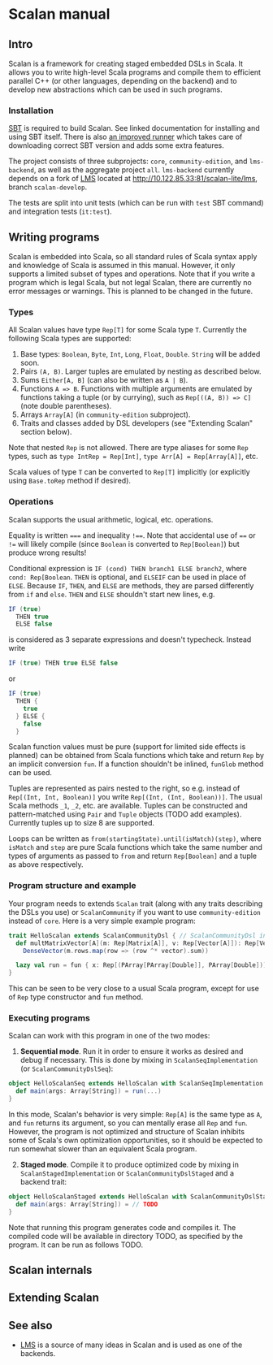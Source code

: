 # Scalan manual

## Intro

Scalan is a framework for creating staged embedded DSLs in Scala. It allows you to write high-level Scala programs and compile them to efficient parallel C++ (or other languages, depending on the backend) and to develop new abstractions which can be used in such programs.

### Installation

[SBT](http://www.scala-sbt.org/) is required to build Scalan. See linked documentation for installing and using SBT itself. There is also [an improved runner](https://github.com/paulp/sbt-extras) which takes care of downloading correct SBT version and adds some extra features.

The project consists of three subprojects: `core`, `community-edition`, and `lms-backend`, as well as the aggregate project `all`. `lms-backend` currently depends on a fork of [LMS](https://github.com/TiarkRompf/virtualization-lms-core/) located at <http://10.122.85.33:81/scalan-lite/lms>, branch `scalan-develop`.

The tests are split into unit tests (which can be run with `test` SBT command) and integration tests (`it:test`).

## Writing programs

Scalan is embedded into Scala, so all standard rules of Scala syntax apply and knowledge of Scala is assumed in this manual. However, it only supports a limited subset of types and operations. Note that if you write a program which is legal Scala, but not legal Scalan, there are currently no error messages or warnings. This is planned to be changed in the future.

### Types

All Scalan values have type `Rep[T]` for some Scala type `T`. Currently the following Scala types are supported:

1. Base types: `Boolean`, `Byte`, `Int`, `Long`, `Float`, `Double`. `String` will be added soon.
2. Pairs `(A, B)`. Larger tuples are emulated by nesting as described below.
3. Sums `Either[A, B]` (can also be written as `A | B`).
4. Functions `A => B`. Functions with multiple arguments are emulated by functions taking a tuple (or by currying), such as `Rep[((A, B)) => C]` (note double parentheses).
5. Arrays `Array[A]` (in `community-edition` subproject).
6. Traits and classes added by DSL developers (see "Extending Scalan" section below).

Note that nested `Rep` is not allowed. There are type aliases for some `Rep` types, such as `type IntRep = Rep[Int]`, `type Arr[A] = Rep[Array[A]]`, etc.

Scala values of type `T` can be converted to `Rep[T]` implicitly (or explicitly using `Base.toRep` method if desired).

### Operations

Scalan supports the usual arithmetic, logical, etc. operations. 

Equality is written `===` and inequality `!==`. Note that accidental use of `==` or `!=` will likely compile (since `Boolean` is converted to `Rep[Boolean]`) but produce wrong results! 

Conditional expression is `IF (cond) THEN branch1 ELSE branch2`, where `cond: Rep[Boolean`. `THEN` is optional, and `ELSEIF` can be used in place of `ELSE`. Because `IF`, `THEN`, and `ELSE` are methods, they are parsed differently from `if` and `else`. `THEN` and `ELSE` shouldn't start new lines, e.g.
~~~scala
IF (true)
  THEN true
  ELSE false
~~~
is considered as 3 separate expressions and doesn't typecheck. Instead write
~~~scala
IF (true) THEN true ELSE false
~~~
or
~~~scala
IF (true)
  THEN {
    true
  } ELSE {
    false
  }
~~~

Scalan function values must be pure (support for limited side effects is planned) can be obtained from Scala functions which take and return `Rep` by an implicit conversion `fun`. If a function shouldn't be inlined, `funGlob` method can be used.

Tuples are represented as pairs nested to the right, so e.g. instead of `Rep[(Int, Int, Boolean)]` you write `Rep[(Int, (Int, Boolean))]`. The usual Scala methods `_1`, `_2`, etc. are available. Tuples can be constructed and pattern-matched using `Pair` and `Tuple` objects (TODO add examples). Currently tuples up to size 8 are supported.

Loops can be written as `from(startingState).until(isMatch)(step)`, where `isMatch` and `step` are pure Scala functions which take the same number and types of arguments as passed to `from` and return `Rep[Boolean]` and a tuple as above respectively.

### Program structure and example

Your program needs to extends `Scalan` trait (along with any traits describing the DSLs you use) or `ScalanCommunity` if you want to use `community-edition` instead of `core`. Here is a very simple example program:
~~~scala
trait HelloScalan extends ScalanCommunityDsl { // ScalanCommunityDsl includes ScalanCommunity and all DSLs defined in that project
  def multMatrixVector[A](m: Rep[Matrix[A]], v: Rep[Vector[A]]): Rep[Vector[A]] =
    DenseVector(m.rows.map(row => (row ^* vector).sum))

  lazy val run = fun { x: Rep[(PArray[PArray[Double]], PArray[Double])] => } // TODO
}
~~~
This can be seen to be very close to a usual Scala program, except for use of `Rep` type constructor and `fun` method.

### Executing programs

Scalan can work with this program in one of the two modes:

1. __Sequential mode__. Run it in order to ensure it works as desired and debug if necessary. This is done by mixing in `ScalanSeqImplementation` (or `ScalanCommunityDslSeq`):
~~~scala
object HelloScalanSeq extends HelloScalan with ScalanSeqImplementation {
  def main(args: Array[String]) = run(...)
}
~~~
In this mode, Scalan's behavior is very simple: `Rep[A]` is the same type as `A`, and `fun` returns its argument, so you can mentally erase all `Rep` and `fun`. However, the program is not optimized and structure of Scalan inhibits some of Scala's own optimization opportunities, so it should be expected to run somewhat slower than an equivalent Scala program.

2. __Staged mode__. Compile it to produce optimized code by mixing in `ScalanStagedImplementation` or `ScalanCommunityDslStaged` and a backend trait:
~~~scala
object HelloScalanStaged extends HelloScalan with ScalanCommunityDslStaged with LmsBackend {
  def main(args: Array[String]) = // TODO
}
~~~
Note that running this program generates code and compiles it. The compiled code will be available in directory TODO, as specified by the program. It can be run as follows TODO.

## Scalan internals

## Extending Scalan

## See also

* [LMS](https://github.com/TiarkRompf/virtualization-lms-core/) is a source of many ideas in Scalan and is used as one of the backends.